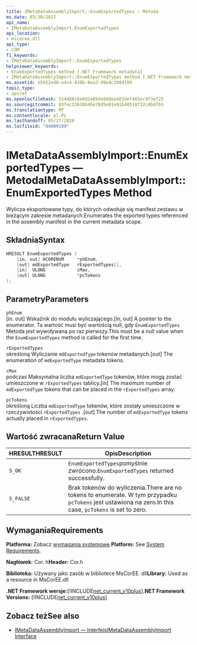 ```yaml
---
title: IMetaDataAssemblyImport::EnumExportedTypes — Metoda
ms.date: 03/30/2017
api_name:
- IMetaDataAssemblyImport.EnumExportedTypes
api_location:
- mscoree.dll
api_type:
- COM
f1_keywords:
- IMetaDataAssemblyImport::EnumExportedTypes
helpviewer_keywords:
- EnumExportedTypes method [.NET Framework metadata]
- IMetaDataAssemblyImport::EnumExportedTypes method [.NET Framework metadata]
ms.assetid: e5912ed8-e4ce-438b-8ea3-d9e4c288d109
topic_type:
- apiref
ms.openlocfilehash: 514488c6e0d2e89de0d8ee483def485ec9f3ef25
ms.sourcegitcommit: 03fec33630b46e78d5e81e91b40518f32c4bd7b5
ms.translationtype: MT
ms.contentlocale: pl-PL
ms.lasthandoff: 05/27/2020
ms.locfileid: "84009109"
---
```

# <a name="imetadataassemblyimportenumexportedtypes-method"></a><span data-ttu-id="c588e-102">IMetaDataAssemblyImport::EnumExportedTypes — Metoda</span><span class="sxs-lookup"><span data-stu-id="c588e-102">IMetaDataAssemblyImport::EnumExportedTypes Method</span></span>
<span data-ttu-id="c588e-103">Wylicza eksportowane typy, do których odwołuje się manifest zestawu w bieżącym zakresie metadanych.</span><span class="sxs-lookup"><span data-stu-id="c588e-103">Enumerates the exported types referenced in the assembly manifest in the current metadata scope.</span></span>  
  
## <a name="syntax"></a><span data-ttu-id="c588e-104">Składnia</span><span class="sxs-lookup"><span data-stu-id="c588e-104">Syntax</span></span>  
  
```cpp  
HRESULT EnumExportedTypes (  
    [in, out] HCORENUM     *phEnum,
    [out] mdExportedType   rExportedTypes[],
    [in]  ULONG            cMax,
    [out] ULONG            *pcTokens  
);  
```  
  
## <a name="parameters"></a><span data-ttu-id="c588e-105">Parametry</span><span class="sxs-lookup"><span data-stu-id="c588e-105">Parameters</span></span>  
 `phEnum`  
 <span data-ttu-id="c588e-106">[in. out] Wskaźnik do modułu wyliczającego.</span><span class="sxs-lookup"><span data-stu-id="c588e-106">[in, out] A pointer to the enumerator.</span></span> <span data-ttu-id="c588e-107">Ta wartość musi być wartością null, gdy `EnumExportedTypes` Metoda jest wywoływana po raz pierwszy.</span><span class="sxs-lookup"><span data-stu-id="c588e-107">This must be a null value when the `EnumExportedTypes` method is called for the first time.</span></span>  
  
 `rExportedTypes`  
 <span data-ttu-id="c588e-108">określoną Wyliczanie `mdExportedType` tokenów metadanych.</span><span class="sxs-lookup"><span data-stu-id="c588e-108">[out] The enumeration of `mdExportedType` metadata tokens.</span></span>  
  
 `cMax`  
 <span data-ttu-id="c588e-109">podczas Maksymalna liczba `mdExportedType` tokenów, które mogą zostać umieszczone w `rExportedTypes` tablicy.</span><span class="sxs-lookup"><span data-stu-id="c588e-109">[in] The maximum number of `mdExportedType` tokens that can be placed in the `rExportedTypes` array.</span></span>  
  
 `pcTokens`  
 <span data-ttu-id="c588e-110">określoną Liczba `mdExportedType` tokenów, które zostały umieszczone w rzeczywistości `rExportedTypes` .</span><span class="sxs-lookup"><span data-stu-id="c588e-110">[out] The number of `mdExportedType` tokens actually placed in `rExportedTypes`.</span></span>  
  
## <a name="return-value"></a><span data-ttu-id="c588e-111">Wartość zwracana</span><span class="sxs-lookup"><span data-stu-id="c588e-111">Return Value</span></span>  
  
|<span data-ttu-id="c588e-112">HRESULT</span><span class="sxs-lookup"><span data-stu-id="c588e-112">HRESULT</span></span>|<span data-ttu-id="c588e-113">Opis</span><span class="sxs-lookup"><span data-stu-id="c588e-113">Description</span></span>|  
|-------------|-----------------|  
|`S_OK`|<span data-ttu-id="c588e-114">`EnumExportedTypes`pomyślnie zwrócono.</span><span class="sxs-lookup"><span data-stu-id="c588e-114">`EnumExportedTypes` returned successfully.</span></span>|  
|`S_FALSE`|<span data-ttu-id="c588e-115">Brak tokenów do wyliczenia.</span><span class="sxs-lookup"><span data-stu-id="c588e-115">There are no tokens to enumerate.</span></span> <span data-ttu-id="c588e-116">W tym przypadku `pcTokens` jest ustawiona na zero.</span><span class="sxs-lookup"><span data-stu-id="c588e-116">In this case, `pcTokens` is set to zero.</span></span>|  
  
## <a name="requirements"></a><span data-ttu-id="c588e-117">Wymagania</span><span class="sxs-lookup"><span data-stu-id="c588e-117">Requirements</span></span>  
 <span data-ttu-id="c588e-118">**Platforma:** Zobacz [wymagania systemowe](../../get-started/system-requirements.md).</span><span class="sxs-lookup"><span data-stu-id="c588e-118">**Platform:** See [System Requirements](../../get-started/system-requirements.md).</span></span>  
  
 <span data-ttu-id="c588e-119">**Nagłówek:** Cor. h</span><span class="sxs-lookup"><span data-stu-id="c588e-119">**Header:** Cor.h</span></span>  
  
 <span data-ttu-id="c588e-120">**Biblioteka:** Używany jako zasób w bibliotece MsCorEE. dll</span><span class="sxs-lookup"><span data-stu-id="c588e-120">**Library:** Used as a resource in MsCorEE.dll</span></span>  
  
 <span data-ttu-id="c588e-121">**.NET Framework wersje:**[!INCLUDE[net_current_v10plus](../../../../includes/net-current-v10plus-md.md)]</span><span class="sxs-lookup"><span data-stu-id="c588e-121">**.NET Framework Versions:** [!INCLUDE[net_current_v10plus](../../../../includes/net-current-v10plus-md.md)]</span></span>  
  
## <a name="see-also"></a><span data-ttu-id="c588e-122">Zobacz też</span><span class="sxs-lookup"><span data-stu-id="c588e-122">See also</span></span>

- [<span data-ttu-id="c588e-123">IMetaDataAssemblyImport — Interfejs</span><span class="sxs-lookup"><span data-stu-id="c588e-123">IMetaDataAssemblyImport Interface</span></span>](imetadataassemblyimport-interface.md)

